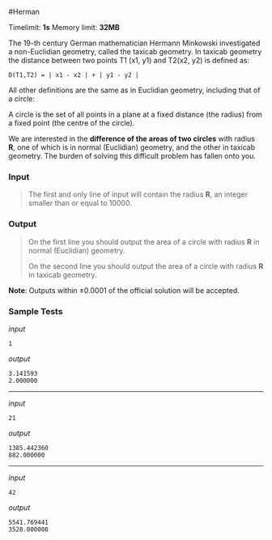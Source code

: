 #Herman

Timelimit: **1s** Memory limit: **32MB**

The 19-th century German mathematician Hermann Minkowski investigated a non-Euclidian 
geometry, called the taxicab geometry. In taxicab geometry the distance between two points T1 (x1, 
y1) and T2(x2, y2) is defined as:

```D(T1,T2) = | x1 - x2 | + | y1 - y2 |```

All other definitions are the same as in Euclidian geometry, including that of a circle:

A circle is the set of all points in a plane at a fixed distance (the radius) from a fixed point (the 
centre of the circle).

We are interested in the **difference of the areas of two circles** with radius **R**, one of which is in 
normal (Euclidian) geometry, and the other in taxicab geometry. The burden of solving this difficult 
problem has fallen onto you.

### Input
> The first and only line of input will contain the radius **R**, an integer smaller than or equal to 10000. 

### Output
> On the first line you should output the area of a circle with radius **R** in normal (Euclidian) geometry. 
>
> On the second line you should output the area of a circle with radius **R** in taxicab geometry.

**Note**: Outputs within ±0.0001 of the official solution will be accepted.

### Sample Tests
_input_

```
1
```

_output_

```
3.141593
2.000000
```

---


_input_

```
21 
```

_output_

```
1385.442360
882.000000
```

---

_input_

```
42
```

_output_

```
5541.769441
3528.000000
```